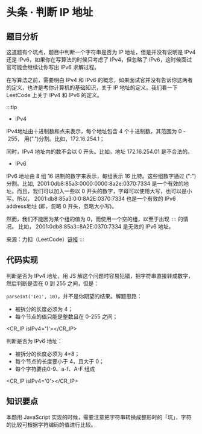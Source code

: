 # 头条 · 判断 IP 地址

## 题目分析

这道题有个坑点，题目中判断一个字符串是否为 IP 地址，但是并没有说明是 IPv4 还是 IPv6，如果你在写算法的时候只考虑了 IPv4，但忽略了 IPv6，这时候面试官可能会继续让你写出 IPv6 求解过程。

在写算法之前，需要明白 IPv4 和 IPv6 的概念，如果面试官并没有告诉你这两者的定义，也许是考你计算机的基础知识，关于 IP 地址的定义。我们看一下 LeetCode 上关于 IPv4 和 IPv6 的定义。

:::tip
- IPv4

IPv4地址由十进制数和点来表示，每个地址包含 4 个十进制数，其范围为 0 - 255， 用(".")分割。比如，172.16.254.1；

同时，IPv4 地址内的数不会以 0 开头。比如，地址 172.16.254.01 是不合法的。

- IPv6

IPv6 地址由 8 组 16 进制的数字来表示，每组表示 16 比特。这些组数字通过 (":")分割。比如,  2001:0db8:85a3:0000:0000:8a2e:0370:7334 是一个有效的地址。而且，我们可以加入一些以 0 开头的数字，字母可以使用大写，也可以是小写。所以， 2001:db8:85a3:0:0:8A2E:0370:7334 也是一个有效的 IPv6 address地址 (即，忽略 0 开头，忽略大小写)。

然而，我们不能因为某个组的值为 0，而使用一个空的组，以至于出现 `::` 的情况。 比如， 2001:0db8:85a3::8A2E:0370:7334 是无效的 IPv6 地址。

来源：力扣（LeetCode）[链接](https://leetcode-cn.com/problems/validate-ip-address)
:::

## 代码实现

判断是否为 IPv4 地址，用 JS 解这个问题时容易犯错，把字符串直接转成数字，然后判断是否在 0 到 255 之间，但是：

`parseInt('1e1', 10)`，并不是你期望的结果。解题思路：

- 被拆分的长度必须为 4；
- 每个节点的值只能是整数且在 0-255 之间；

<CR_IP isIPv4='1'></CR_IP>

判断是否为 IPv6 地址：

- 被拆分的长度必须为 4=8；
- 每个节点的长度要小于 4，且大于 0；
- 每个字符要由0-9、a-f、A-F 组成

<CR_IP isIPv4='0'></CR_IP>

## 知识要点

本题用 JavaScript 实现的时候，需要注意把字符串转换成整形时的「坑」，字符的比较可根据字符编码的值进行比较。
